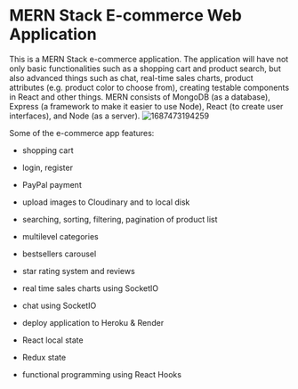 # MERN Stack E-commerce Web Application
This is a MERN Stack e-commerce application. The application will have not only basic functionalities such as a shopping cart and product search, but also advanced things such as chat, real-time sales charts, product attributes (e.g. product color to choose from), creating testable components in React and other things. MERN consists of MongoDB (as a database), Express (a framework to make it easier to use Node), React (to create user interfaces), and Node (as a server). 
![1687473194259](https://github.com/yuantian94/MERN-Project/assets/13746207/4a636c95-2f48-484f-b5cb-870befdae4e4)

Some of the e-commerce app features:

- shopping cart

- login, register

- PayPal payment

- upload images to Cloudinary and to local disk

- searching, sorting, filtering, pagination of product list

- multilevel categories

- bestsellers carousel

- star rating system and reviews

- real time sales charts using SocketIO

- chat using SocketIO

- deploy application to Heroku & Render

- React local state

- Redux state

- functional programming using React Hooks

